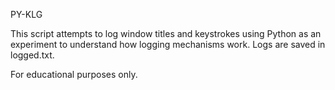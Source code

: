 PY-KLG

This script attempts to log window titles and keystrokes using Python as an experiment to understand how logging mechanisms work. Logs are saved in logged.txt.

For educational purposes only.
